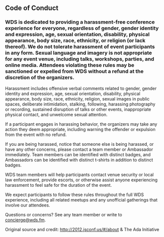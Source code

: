 ## Code of Conduct

### WDS is dedicated to providing a harassment-free conference experience for everyone, regardless of gender, gender identity and expression, age, sexual orientation, disability, physical appearance, body size, race, ethnicity, or religion (or lack thereof). We do not tolerate harassment of event participants in any form. Sexual language and imagery is not appropriate for any event venue, including talks, workshops, parties, and online media. Attendees violating these rules may be sanctioned or expelled from WDS without a refund at the discretion of the organizers.

Harassment includes offensive verbal comments related to gender, gender identity and expression, age, sexual orientation, disability, physical appearance, body size, race, ethnicity, religion, sexual images in public spaces, deliberate intimidation, stalking, following, harassing photography or recording, sustained disruption of talks or other events, inappropriate physical contact, and unwelcome sexual attention.

If a participant engages in harassing behavior, the organizers may take any action they deem appropriate, including warning the offender or expulsion from the event with no refund.

If you are being harassed, notice that someone else is being harassed, or have any other concerns, please contact a team member or Ambassador immediately. Team members can be identified with distinct badges, and Ambassadors can be identified with distinct t-shirts in addition to distinct badges.

WDS team members will help participants contact venue security or local law enforcement, provide escorts, or otherwise assist anyone experiencing harassment to feel safe for the duration of the event.

We expect participants to follow these rules throughout the full WDS experience, including all related meetups and any unofficial gatherings that involve our attendees.

Questions or concerns? See any team member or write to concierge@wds.fm.

Original source and credit: http://2012.jsconf.us/#/about & The Ada Initiative
